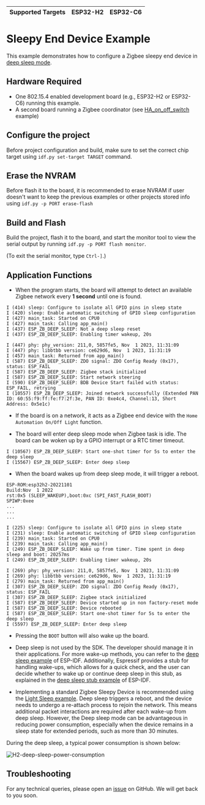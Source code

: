 | Supported Targets | ESP32-H2 | ESP32-C6 |
| ----------------- | -------- | -------- |

# Sleepy End Device Example

This example demonstrates how to configure a Zigbee sleepy end device in [deep sleep mode](https://docs.espressif.com/projects/esp-idf/en/latest/esp32h2/api-reference/system/sleep_modes.html#id1).

## Hardware Required
* One 802.15.4 enabled development board (e.g., ESP32-H2 or ESP32-C6) running this example.
* A second board running a Zigbee coordinator (see [HA_on_off_switch](../../esp_zigbee_HA_sample/HA_on_off_switch/) example)

## Configure the project

Before project configuration and build, make sure to set the correct chip target using `idf.py set-target TARGET` command.

## Erase the NVRAM

Before flash it to the board, it is recommended to erase NVRAM if user doesn't want to keep the previous examples or other projects stored info
using `idf.py -p PORT erase-flash`

## Build and Flash

Build the project, flash it to the board, and start the monitor tool to view the serial output by running `idf.py -p PORT flash monitor`.

(To exit the serial monitor, type ``Ctrl-]``.)

## Application Functions

- When the program starts, the board will attempt to detect an available Zigbee network every **1 second** until one is found.
```
I (414) sleep: Configure to isolate all GPIO pins in sleep state
I (420) sleep: Enable automatic switching of GPIO sleep configuration
I (427) main_task: Started on CPU0
I (427) main_task: Calling app_main()
I (437) ESP_ZB_DEEP_SLEEP: Not a deep sleep reset
I (437) ESP_ZB_DEEP_SLEEP: Enabling timer wakeup, 20s

I (447) phy: phy_version: 211,0, 5857fe5, Nov  1 2023, 11:31:09
I (447) phy: libbtbb version: ce629d6, Nov  1 2023, 11:31:19
I (457) main_task: Returned from app_main()
I (587) ESP_ZB_DEEP_SLEEP: ZDO signal: ZDO Config Ready (0x17), status: ESP_FAIL
I (587) ESP_ZB_DEEP_SLEEP: Zigbee stack initialized
I (587) ESP_ZB_DEEP_SLEEP: Start network steering
I (590) ESP_ZB_DEEP_SLEEP: BDB Device Start failed with status: ESP_FAIL, retrying
I (10557) ESP_ZB_DEEP_SLEEP: Joined network successfully (Extended PAN ID: 60:55:f9:ff:fe:f7:2f:3e, PAN ID: 0xe4c4, Channel:13, Short Address: 0x5e1c)
```

- If the board is on a network, it acts as a Zigbee end device with the `Home Automation On/Off Light` function.

- The board will enter deep sleep mode when Zigbee task is idle. The board can be woken up by a GPIO interrupt or a RTC timer timeout.
```
I (10567) ESP_ZB_DEEP_SLEEP: Start one-shot timer for 5s to enter the deep sleep
I (15567) ESP_ZB_DEEP_SLEEP: Enter deep sleep
```

- When the board wakes up from deep sleep mode, it will trigger a reboot.
```
ESP-ROM:esp32h2-20221101
Build:Nov  1 2022
rst:0x5 (SLEEP_WAKEUP),boot:0xc (SPI_FAST_FLASH_BOOT)
SPIWP:0xee
...
...
...

I (225) sleep: Configure to isolate all GPIO pins in sleep state
I (231) sleep: Enable automatic switching of GPIO sleep configuration
I (239) main_task: Started on CPU0
I (239) main_task: Calling app_main()
I (249) ESP_ZB_DEEP_SLEEP: Wake up from timer. Time spent in deep sleep and boot: 20257ms
I (249) ESP_ZB_DEEP_SLEEP: Enabling timer wakeup, 20s

I (269) phy: phy_version: 211,0, 5857fe5, Nov  1 2023, 11:31:09
I (269) phy: libbtbb version: ce629d6, Nov  1 2023, 11:31:19
I (279) main_task: Returned from app_main()
I (307) ESP_ZB_DEEP_SLEEP: ZDO signal: ZDO Config Ready (0x17), status: ESP_FAIL
I (307) ESP_ZB_DEEP_SLEEP: Zigbee stack initialized
I (587) ESP_ZB_DEEP_SLEEP: Device started up in non factory-reset mode
I (587) ESP_ZB_DEEP_SLEEP: Device rebooted
I (587) ESP_ZB_DEEP_SLEEP: Start one-shot timer for 5s to enter the deep sleep
I (5597) ESP_ZB_DEEP_SLEEP: Enter deep sleep
```

- Pressing the `BOOT` button will also wake up the board.

- Deep sleep is not used by the SDK. The developer should manage it in their applications. For more wake-up methods, you can refer to the
  [deep sleep example](https://github.com/espressif/esp-idf/tree/master/examples/system/deep_sleep) of ESP-IDF. Additionally, Espressif provides a
  stub for handling wake-ups, which allows for a quick check, and the user can decide whether to wake up or continue deep sleep in this stub, as
  explained in the [deep sleep stub example](https://github.com/espressif/esp-idf/tree/master/examples/system/deep_sleep_wake_stub) of ESP-IDF.

- Implementing a standard Zigbee Sleepy Device is recommended using the [Light Sleep example](../light_sleep). Deep sleep triggers a reboot, and the device needs
  to undergo a re-attach process to rejoin the network. This means additional packet interactions are required after each wake-up from deep sleep. However, the
  Deep sleep mode can be advantageous in reducing power consumption, especially when the device remains in a sleep state for extended periods, such as more than
  30 minutes.

During the deep sleep, a typical power consumption is shown below:

![H2-deep-sleep-power-consumption](image/ESP32H2-deep-sleep-power-consumption.png)

## Troubleshooting

For any technical queries, please open an [issue](https://github.com/espressif/esp-zigbee-sdk/issues) on GitHub. We will get back to you soon.
